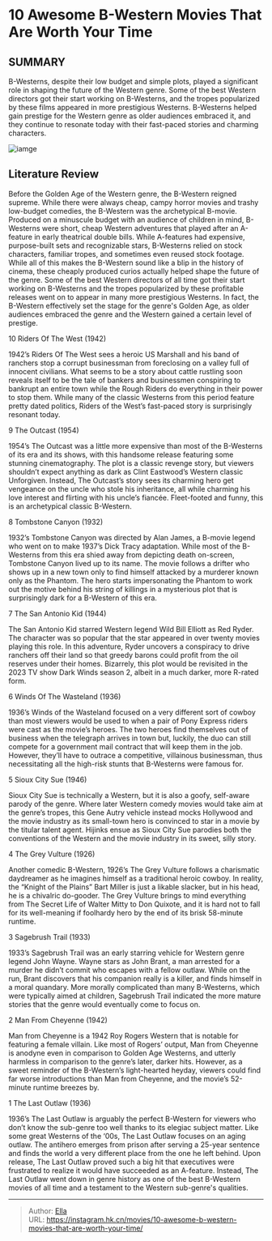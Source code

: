 # 10 Awesome B-Western Movies That Are Worth Your Time


## SUMMARY 


 B-Westerns, despite their low budget and simple plots, played a significant role in shaping the future of the Western genre. 
 Some of the best Western directors got their start working on B-Westerns, and the tropes popularized by these films appeared in more prestigious Westerns. 
 B-Westerns helped gain prestige for the Western genre as older audiences embraced it, and they continue to resonate today with their fast-paced stories and charming characters. 

![iamge](https://static1.srcdn.com/wordpress/wp-content/uploads/2023/10/john-wayne-wrestles-a-gun-from-his-attackers-in-sagebrush-trail.jpg)

## Literature Review



Before the Golden Age of the Western genre, the B-Western reigned supreme. While there were always cheap, campy horror movies and trashy low-budget comedies, the B-Western was the archetypical B-movie. Produced on a minuscule budget with an audience of children in mind, B-Westerns were short, cheap Western adventures that played after an A-feature in early theatrical double bills. While A-features had expensive, purpose-built sets and recognizable stars, B-Westerns relied on stock characters, familiar tropes, and sometimes even reused stock footage.
While all of this makes the B-Western sound like a blip in the history of cinema, these cheaply produced curios actually helped shape the future of the genre. Some of the best Western directors of all time got their start working on B-Westerns and the tropes popularized by these profitable releases went on to appear in many more prestigious Westerns. In fact, the B-Western effectively set the stage for the genre&#39;s Golden Age, as older audiences embraced the genre and the Western gained a certain level of prestige.









 








 10  Riders Of The West (1942) 
        

1942’s Riders Of The West sees a heroic US Marshall and his band of ranchers stop a corrupt businessman from foreclosing on a valley full of innocent civilians. What seems to be a story about cattle rustling soon reveals itself to be the tale of bankers and businessmen conspiring to bankrupt an entire town while the Rough Riders do everything in their power to stop them. While many of the classic Westerns from this period feature pretty dated politics, Riders of the West’s fast-paced story is surprisingly resonant today.





 9  The Outcast (1954) 
        

1954’s The Outcast was a little more expensive than most of the B-Westerns of its era and its shows, with this handsome release featuring some stunning cinematography. The plot is a classic revenge story, but viewers shouldn’t expect anything as dark as Clint Eastwood’s Western classic Unforgiven. Instead, The Outcast’s story sees its charming hero get vengeance on the uncle who stole his inheritance, all while charming his love interest and flirting with his uncle’s fiancée. Fleet-footed and funny, this is an archetypical classic B-Western.





 8  Tombstone Canyon (1932) 
        

1932’s Tombstone Canyon was directed by Alan James, a B-movie legend who went on to make 1937’s Dick Tracy adaptation. While most of the B-Westerns from this era shied away from depicting death on-screen, Tombstone Canyon lived up to its name. The movie follows a drifter who shows up in a new town only to find himself attacked by a murderer known only as the Phantom. The hero starts impersonating the Phantom to work out the motive behind his string of killings in a mysterious plot that is surprisingly dark for a B-Western of this era.





 7  The San Antonio Kid (1944) 
        

The San Antonio Kid starred Western legend Wild Bill Elliott as Red Ryder. The character was so popular that the star appeared in over twenty movies playing this role. In this adventure, Ryder uncovers a conspiracy to drive ranchers off their land so that greedy barons could profit from the oil reserves under their homes. Bizarrely, this plot would be revisited in the 2023 TV show Dark Winds season 2, albeit in a much darker, more R-rated form.





 6  Winds Of The Wasteland (1936) 
        

1936’s Winds of the Wasteland focused on a very different sort of cowboy than most viewers would be used to when a pair of Pony Express riders were cast as the movie’s heroes. The two heroes find themselves out of business when the telegraph arrives in town but, luckily, the duo can still compete for a government mail contract that will keep them in the job. However, they’ll have to outrace a competitive, villainous businessman, thus necessitating all the high-risk stunts that B-Westerns were famous for.





 5  Sioux City Sue (1946) 
        

Sioux City Sue is technically a Western, but it is also a goofy, self-aware parody of the genre. Where later Western comedy movies would take aim at the genre’s tropes, this Gene Autry vehicle instead mocks Hollywood and the movie industry as its small-town hero is convinced to star in a movie by the titular talent agent. Hijinks ensue as Sioux City Sue parodies both the conventions of the Western and the movie industry in its sweet, silly story.





 4  The Grey Vulture (1926) 
        

Another comedic B-Western, 1926’s The Grey Vulture follows a charismatic daydreamer as he imagines himself as a traditional heroic cowboy. In reality, the “Knight of the Plains” Bart Miller is just a likable slacker, but in his head, he is a chivalric do-gooder. The Grey Vulture brings to mind everything from The Secret Life of Walter Mitty to Don Quixote, and it is hard not to fall for its well-meaning if foolhardy hero by the end of its brisk 58-minute runtime.





 3  Sagebrush Trail (1933) 
        

1933’s Sagebrush Trail was an early starring vehicle for Western genre legend John Wayne. Wayne stars as John Brant, a man arrested for a murder he didn’t commit who escapes with a fellow outlaw. While on the run, Brant discovers that his companion really is a killer, and finds himself in a moral quandary. More morally complicated than many B-Westerns, which were typically aimed at children, Sagebrush Trail indicated the more mature stories that the genre would eventually come to focus on.





 2  Man From Cheyenne (1942) 
        

Man from Cheyenne is a 1942 Roy Rogers Western that is notable for featuring a female villain. Like most of Rogers’ output, Man from Cheyenne is anodyne even in comparison to Golden Age Westerns, and utterly harmless in comparison to the genre’s later, darker hits. However, as a sweet reminder of the B-Western’s light-hearted heyday, viewers could find far worse introductions than Man from Cheyenne, and the movie’s 52-minute runtime breezes by.





 1  The Last Outlaw (1936) 
        

1936’s The Last Outlaw is arguably the perfect B-Western for viewers who don’t know the sub-genre too well thanks to its elegiac subject matter. Like some great Westerns of the ‘00s, The Last Outlaw focuses on an aging outlaw. The antihero emerges from prison after serving a 25-year sentence and finds the world a very different place from the one he left behind. Upon release, The Last Outlaw proved such a big hit that executives were frustrated to realize it would have succeeded as an A-feature. Instead, The Last Outlaw went down in genre history as one of the best B-Western movies of all time and a testament to the Western sub-genre&#39;s qualities. 

---

> Author: [Ella](https://instagram.hk.cn/)  
> URL: https://instagram.hk.cn/movies/10-awesome-b-western-movies-that-are-worth-your-time/  


